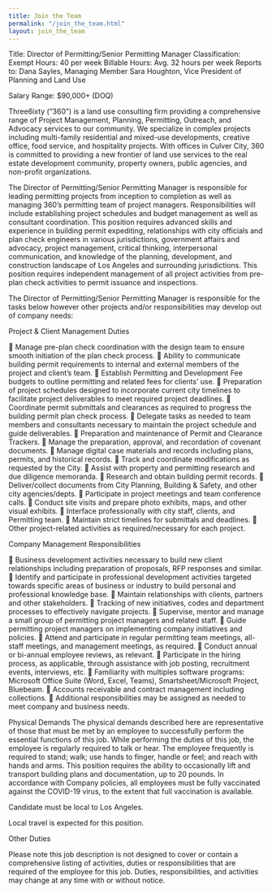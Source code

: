 ```yaml
---
title: Join the Team
permalink: "/join_the_team.html"
layout: join_the_team
---
```


Title:          Director of Permitting/Senior Permitting Manager
Classification:     Exempt
Hours:          40 per week
Billable Hours:     Avg. 32 hours per week
Reports to:         Dana Sayles, Managing Member
Sara Houghton, Vice President of Planning and Land Use

Salary Range:   $90,000+ (DOQ)

Three6ixty (“360”) is a land use consulting firm providing a comprehensive range of Project
Management, Planning, Permitting, Outreach, and Advocacy services to our community. We specialize in complex projects including multi-family residential and mixed-use developments, creative office, food service, and hospitality projects. With offices in Culver City, 360 is committed to providing a new frontier of land use services to the real estate development community, property owners, public agencies, and non-profit organizations.

The Director of Permitting/Senior Permitting Manager is responsible for leading permitting projects from inception to completion as well as managing 360’s permitting team of project managers.  Responsibilities will include establishing project schedules and budget management as well as consultant coordination. This position requires advanced skills and experience in building permit expediting, relationships with city officials and plan check engineers in various jurisdictions, government affairs and advocacy, project management, critical thinking, interpersonal communication, and knowledge of the planning, development, and construction landscape of Los Angeles and surrounding jurisdictions. This position requires independent management of all project activities from pre-plan check activities to permit issuance and inspections.

The Director of Permitting/Senior Permitting Manager is responsible for the tasks below however other projects and/or responsibilities may develop out of company needs:

Project & Client Management Duties

   Manage pre-plan check coordination with the design team to ensure smooth initiation of the plan check process.
   Ability to communicate building permit requirements to internal and external members of the project and client’s team.
   Establish Permitting and Development Fee budgets to outline permitting and related fees for clients’ use.
   Preparation of project schedules designed to incorporate current city timelines to facilitate project deliverables to meet required project deadlines.
   Coordinate permit submittals and clearances as required to progress the building permit plan check process.
   Delegate tasks as needed to team members and consultants necessary to maintain the project schedule and guide deliverables.
   Preparation and maintenance of Permit and Clearance Trackers.
   Manage the preparation, approval, and recordation of covenant documents.
   Manage digital case materials and records including plans, permits, and historical records.
   Track and coordinate modifications as requested by the City.
   Assist with property and permitting research and due diligence memoranda.
   Research and obtain building permit records.
   Deliver/collect documents from City Planning, Building & Safety, and other city agencies/depts.
   Participate in project meetings and team conference calls.
   Conduct site visits and prepare photo exhibits, maps, and other visual exhibits.
   Interface professionally with city staff, clients, and Permitting team.
   Maintain strict timelines for submittals and deadlines.
   Other project-related activities as required/necessary for each project.

Company Management Responsibilities

   Business development activities necessary to build new client relationships including preparation of proposals, RFP responses and similar.
   Identify and participate in professional development activities targeted towards specific areas of business or industry to build personal and professional knowledge base.
   Maintain relationships with clients, partners and other stakeholders.
   Tracking of new initiatives, codes and department processes to effectively navigate projects.
   Supervise, mentor and manage a small group of permitting project managers and related staff.
   Guide permitting project managers on implementing company initiatives and policies.
   Attend and participate in regular permitting team meetings, all-staff meetings, and management meetings, as required.
   Conduct annual or bi-annual employee reviews, as relevant.
   Participate in the hiring process, as applicable, through assistance with job posting, recruitment events, interviews, etc.
   Familiarity with multiples software programs:  Microsoft Office Suite (Word, Excel, Teams), Smartsheet/Microsoft Project, Bluebeam.
   Accounts receivable and contract management including collections.
   Additional responsibilities may be assigned as needed to meet company and business needs.

Physical Demands
The physical demands described here are representative of those that must be met by an employee to successfully perform the essential functions of this job. While performing the duties of this job, the employee is regularly required to talk or hear. The employee frequently is required to stand; walk; use hands to finger, handle or feel; and reach with hands and arms. This position requires the ability to occasionally lift and transport building plans and documentation, up to 20 pounds.
In accordance with Company policies, all employees must be fully vaccinated against the COVID-19 virus, to the extent that full vaccination is available.

Candidate must be local to Los Angeles.

Local travel is expected for this position.

Other Duties

Please note this job description is not designed to cover or contain a comprehensive listing of activities, duties or responsibilities that are required of the employee for this job. Duties, responsibilities, and activities may change at any time with or without notice.